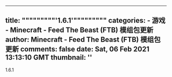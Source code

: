 
---
title: """""""""'1.6.1'"""""""""
categories: 
    - 游戏
    - Minecraft - Feed The Beast (FTB) 模组包更新
author: Minecraft - Feed The Beast (FTB) 模组包更新
comments: false
date: Sat, 06 Feb 2021 13:13:10 GMT
thumbnail: ''
---

<div>   
1.6.1  
</div>
            